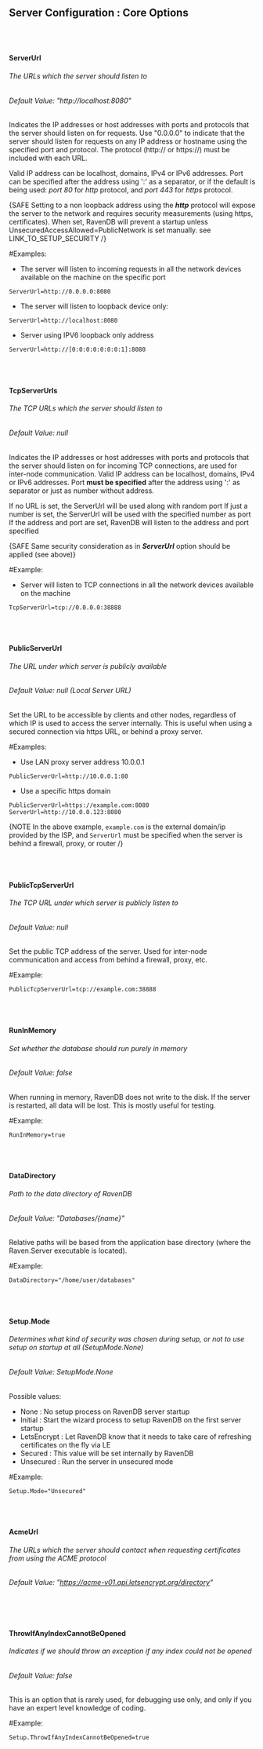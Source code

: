 ## Server Configuration : Core Options

<br><br>

#### ServerUrl
###### The URLs which the server should listen to
###### Default Value: "http://localhost:8080"

Indicates the IP addresses or host addresses with ports and protocols that the server should listen on for requests. Use "0.0.0.0" to indicate that the server should listen for requests on any IP address or hostname using the specified port and protocol. The protocol (http:// or https://) must be included with each URL.

Valid IP address can be localhost, domains, IPv4 or IPv6 addresses. Port can be specified after the address using ':' as a separator, or if the default is being used: *port 80* for *http* protocol, and *port 443* for *https* protocol.

{SAFE Setting to a non loopback address using the ***http*** protocol will expose the server to the network and requires security measurements (using https, certificates). When set, RavenDB will prevent a startup unless UnsecuredAccessAllowed=PublicNetwork is set manually. see LINK_TO_SETUP_SECURITY /}

#Examples:

* The server will listen to incoming requests in all the network devices available on the machine on the specific port
```
ServerUrl=http://0.0.0.0:8080
```

* The server will listen to loopback device only:
```
ServerUrl=http://localhost:8080
```

* Server using IPV6 loopback only address
```
ServerUrl=http://[0:0:0:0:0:0:0:1]:8080
```

<br><br>

#### TcpServerUrls
###### The TCP URLs which the server should listen to
###### Default Value: null

Indicates the IP addresses or host addresses with ports and protocols that the server should listen on for incoming TCP connections, are used for inter-node communication.
Valid IP address can be localhost, domains, IPv4 or IPv6 addresses. Port **must be specified** after the address using ':' as separator or just as number without address. 

If no URL is set, the ServerUrl will be used along with random port
If just a number is set, the ServerUrl will be used with the specified number as port
If the address and port are set, RavenDB will listen to the address and port specified

{SAFE Same security consideration as in ***ServerUrl*** option should be applied (see above)}

#Example:

* Server will listen to TCP connections in all the network devices available on the machine
```
TcpServerUrl=tcp://0.0.0.0:38888
```

<br><br>

#### PublicServerUrl
###### The URL under which server is publicly available
###### Default Value: null (Local Server URL)
Set the URL to be accessible by clients and other nodes, regardless of which IP is used to access the server internally. This is useful when using a secured connection via https URL, or behind a proxy server. 

#Examples:

* Use LAN proxy server address 10.0.0.1

```
PublicServerUrl=http://10.0.0.1:80
```

* Use a specific https domain

```
PublicServerUrl=https://example.com:8080
ServerUrl=http://10.0.0.123:8080
```

{NOTE In the above example, `example.com` is the external domain/ip provided by the ISP, and `ServerUrl` must be specified when the server is behind a firewall, proxy, or router /}

<br><br>

#### PublicTcpServerUrl
###### The TCP URL under which server is publicly listen to
###### Default Value: null

Set the public TCP address of the server. Used for inter-node communication and access from behind a firewall, proxy, etc.


#Example:
```
PublicTcpServerUrl=tcp://example.com:38888
```

<br><br>

#### RunInMemory
###### Set whether the database should run purely in memory
###### Default Value: false

When running in memory, RavenDB does not write to the disk. If the server is restarted, all data will be lost. This is mostly useful for testing.

#Example:
```
RunInMemory=true
```

<br><br>

#### DataDirectory
###### Path to the data directory of RavenDB
###### Default Value: "Databases/{name}"
Relative paths will be based from the application base directory (where the Raven.Server executable is located).

#Example:
```
DataDirectory="/home/user/databases"
```

<br><br>

#### Setup.Mode
###### Determines what kind of security was chosen during setup, or not to use setup on startup at all (SetupMode.None)
###### Default Value: SetupMode.None

Possible values:

- None : No setup process on RavenDB server startup
- Initial : Start the wizard process to setup RavenDB on the first server startup
- LetsEncrypt : Let RavenDB know that it needs to take care of refreshing certificates on the fly via LE
- Secured : This value will be set internally by RavenDB
- Unsecured : Run the server in unsecured mode

#Example:
```
Setup.Mode="Unsecured"
```

<br><br>

#### AcmeUrl
###### The URLs which the server should contact when requesting certificates from using the ACME protocol
###### Default Value: "https://acme-v01.api.letsencrypt.org/directory"

<br><br>

#### ThrowIfAnyIndexCannotBeOpened
###### Indicates if we should throw an exception if any index could not be opened
###### Default Value: false

This is an option that is rarely used, for debugging use only, and only if you have an expert level knowledge of coding. 


#Example:
```
Setup.ThrowIfAnyIndexCannotBeOpened=true
```
